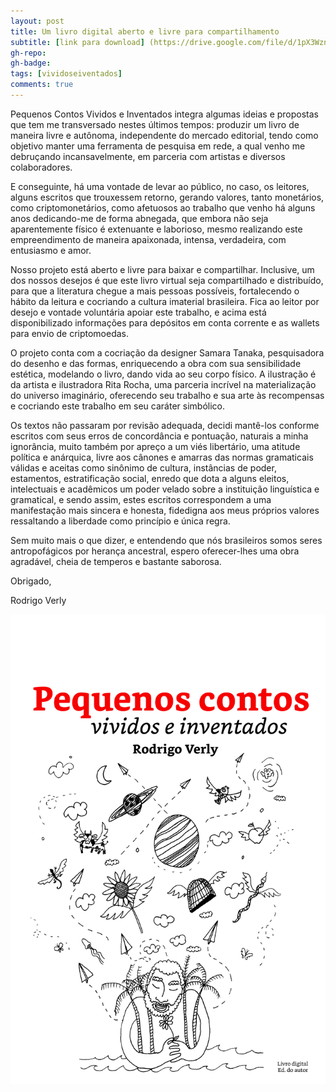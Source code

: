 ```yaml
---
layout: post
title: Um livro digital aberto e livre para compartilhamento
subtitle: [link para download] (https://drive.google.com/file/d/1pX3Wzn2t7PFpG2nT_Egb7fHxiJEYNjNO/view?usp=drivesdk)
gh-repo:
gh-badge:
tags: [vividoseiventados]
comments: true
---
```


Pequenos Contos Vividos e Inventados integra algumas ideias e propostas que tem me transversado nestes últimos tempos: produzir um livro de maneira livre e autônoma, independente do mercado editorial, tendo como objetivo manter uma ferramenta de pesquisa em rede, a qual venho me debruçando incansavelmente, em parceria com artistas e diversos colaboradores.

E conseguinte, há uma vontade de levar ao público, no caso, os leitores, alguns escritos que trouxessem retorno, gerando valores, tanto monetários, como criptomonetários, como afetuosos ao trabalho que venho há alguns anos dedicando-me de forma abnegada, que embora não seja aparentemente físico é extenuante e laborioso, mesmo realizando este empreendimento de maneira apaixonada, intensa, verdadeira, com entusiasmo e amor.

Nosso projeto está aberto e livre para baixar e compartilhar. Inclusive, um dos nossos desejos é que este livro virtual seja compartilhado e distribuído, para que a literatura chegue a mais pessoas possíveis, fortalecendo o hábito da leitura e cocriando a cultura imaterial brasileira. Fica ao leitor por desejo e vontade voluntária apoiar este trabalho, e acima está disponibilizado informações para depósitos em conta corrente e as wallets para envio de criptomoedas.

O projeto conta com a cocriação da designer Samara Tanaka, pesquisadora do desenho e das formas, enriquecendo a obra com sua sensibilidade estética, modelando o livro, dando vida ao seu corpo físico. A ilustração é da artista e ilustradora Rita Rocha, uma parceria incrível na materialização do universo imaginário, oferecendo seu trabalho e sua arte às recompensas e cocriando este trabalho em seu caráter simbólico.

Os textos não passaram por revisão adequada, decidi mantê-los conforme escritos com seus erros de concordância e pontuação, naturais a minha ignorância, muito também por apreço a um viés libertário, uma atitude política e anárquica, livre aos cânones e amarras das normas gramaticais válidas e aceitas como sinônimo de cultura, instâncias de poder, estamentos, estratificação social, enredo que dota a alguns eleitos, intelectuais e acadêmicos um poder velado sobre a instituição linguística e gramatical, e sendo assim, estes escritos correspondem a uma manifestação mais sincera e honesta, fidedigna aos meus próprios valores ressaltando a liberdade como princípio e única regra.

Sem muito mais o que dizer, e entendendo que nós brasileiros somos seres antropofágicos por herança ancestral, espero oferecer-lhes uma obra agradável, cheia de temperos e bastante saborosa.


Obrigado, 

Rodrigo Verly


![capa](/img/capa_livro_vividos_inventados.jpg)




